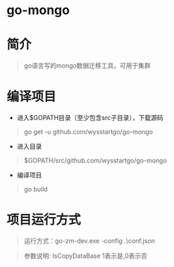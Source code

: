 # go-mongo
# 简介
> go语言写的mongo数据迁移工具，可用于集群

# 编译项目
* 进入$GOPATH目录（至少包含src子目录），下载源码
> go get -u github.com/wysstartgo/go-mongo
* 进入目录
> $GOPATH/src/github.com/wysstartgo/go-mongo
* 编译项目
> go build

# 项目运行方式
> 运行方式：go-zm-dev.exe -config .\conf.json

> 参数说明: IsCopyDataBase 1表示是,0表示否